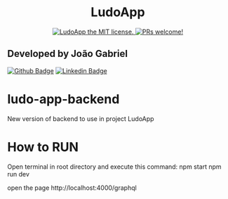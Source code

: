 <h1 align="center">
  LudoApp
</h1>
<p align="center">
  <a href="https://github.com/psico/ludo-app/blob/master/LICENSE">
    <img src="https://img.shields.io/badge/license-MIT-blue.svg" alt="LudoApp the MIT license." />
  </a>
  <a href="https://github.com/psico/ludo-app">
    <img src="https://img.shields.io/badge/PRs-welcome-brightgreen.svg" alt="PRs welcome!" />
  </a>
</p>

## Developed by João Gabriel 
[![Github Badge](https://img.shields.io/badge/-Github-000?style=flat-square&logo=Github&logoColor=white&link=)](https://github.com/psico)
[![Linkedin Badge](https://img.shields.io/badge/-LinkedIn-blue?style=flat-square&logo=Linkedin&logoColor=white&link=https://www.linkedin.com/in/jo%C3%A3o-gabriel-dos-santos-rodrigues-34378323/?locale=en_US)](https://www.linkedin.com/in/jo%C3%A3o-gabriel-dos-santos-rodrigues-34378323/?locale=en_US)

# ludo-app-backend
New version of backend to use in project LudoApp

# How to RUN
Open terminal in root directory and execute this command:
npm start
npm run dev


open the page
http://localhost:4000/graphql
